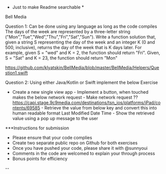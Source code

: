 * Just to make Readme searchable *



Bell Media


Question 1: Can be done using any language as long as the code compiles The days of the week are represented by a three-letter string ("Mon","Tue","Wed","Thu","Fri","Sat","Sun").
Write a function solution that, given a string S representing the day of the week and an integer K (0 and 500, inclusive), returns the day of the week that is K days later. For example, given S = "wed" and K = 2, the function should return "Fri". Given, S = "Sat" and K = 23, the function should return "Mon"

https://github.com/klyatskin/BellMedia/blob/master/BellMedia/Helpers/Question1.swift
 
Question 2: Using either Java/Kotlin or Swift implement the below Exercise 
- Create a new single view app - Implement a button, when touched makes the below network request - Make network request ?? https://capi.stage.9c9media.com/destinations/tsn_ios/platforms/iPad/contents/69585 - Retrieve the value from below key and convert this into human readable format Last Modified Date Time - Show the retrieved value using a pop up message to the user
 
***Instructions for submission 
- Please ensure that your code complies 
- Create two separate public repo on Github for both exercises 
- Once you have pushed your code, please share it with @sunnyoui
- Comments in the code are welcomed to explain your through process
- Bonus points for efficiency

-- 
